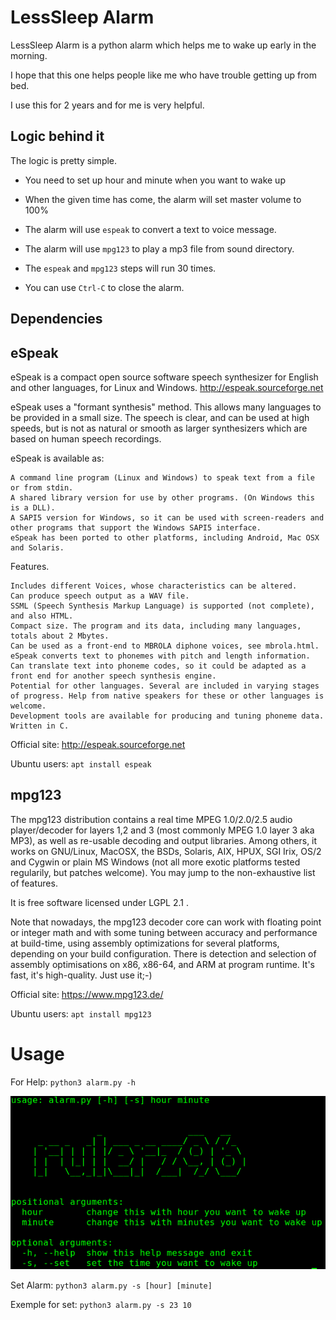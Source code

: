 
# LessSleep Alarm

LessSleep Alarm is a python alarm which helps me to wake up early in the morning.

I hope that this one helps people like me who have trouble getting up from bed.

I use this for 2 years and for me is very helpful.

## Logic behind it

The logic is pretty simple.

 - You need to set up hour and minute when you want to wake up
 
 - When the given time has come, the alarm will set master volume to 100%

 - The alarm will use ```espeak``` to convert a text to voice message.

 - The alarm will use ```mpg123``` to play a mp3 file from sound directory.

 - The ```espeak``` and ```mpg123``` steps will run 30 times.

 - You can use ```Ctrl-C``` to close the alarm.

## Dependencies

## eSpeak

eSpeak is a compact open source software speech synthesizer for English and other languages, for Linux and Windows.   http://espeak.sourceforge.net

eSpeak uses a "formant synthesis" method. This allows many languages to be provided in a small size. The speech is clear, and can be used at high speeds, but is not as natural or smooth as larger synthesizers which are based on human speech recordings.

eSpeak is available as:

    A command line program (Linux and Windows) to speak text from a file or from stdin.
    A shared library version for use by other programs. (On Windows this is a DLL).
    A SAPI5 version for Windows, so it can be used with screen-readers and other programs that support the Windows SAPI5 interface.
    eSpeak has been ported to other platforms, including Android, Mac OSX and Solaris. 

Features.

    Includes different Voices, whose characteristics can be altered.
    Can produce speech output as a WAV file.
    SSML (Speech Synthesis Markup Language) is supported (not complete), and also HTML.
    Compact size. The program and its data, including many languages, totals about 2 Mbytes.
    Can be used as a front-end to MBROLA diphone voices, see mbrola.html. eSpeak converts text to phonemes with pitch and length information.
    Can translate text into phoneme codes, so it could be adapted as a front end for another speech synthesis engine.
    Potential for other languages. Several are included in varying stages of progress. Help from native speakers for these or other languages is welcome.
    Development tools are available for producing and tuning phoneme data.
    Written in C. 

Official site: http://espeak.sourceforge.net

Ubuntu users: ```apt install espeak```

## mpg123

The mpg123 distribution contains a real time MPEG 1.0/2.0/2.5 audio player/decoder for layers 1,2 and 3 (most commonly MPEG 1.0 layer 3 aka MP3), as well as re-usable decoding and output libraries. Among others, it works on GNU/Linux, MacOSX, the BSDs, Solaris, AIX, HPUX, SGI Irix, OS/2 and Cygwin or plain MS Windows (not all more exotic platforms tested regularily, but patches welcome). You may jump to the non-exhaustive list of features.

It is free software licensed under LGPL 2.1 .

Note that nowadays, the mpg123 decoder core can work with floating point or integer math and with some tuning between accuracy and performance at build-time, using assembly optimizations for several platforms, depending on your build configuration. There is detection and selection of assembly optimisations on x86, x86-64, and ARM at program runtime. It's fast, it's high-quality. Just use it;-) 

Official site: https://www.mpg123.de/

Ubuntu users: ```apt install mpg123```

# Usage

For Help: ```python3 alarm.py -h```

![alt text](images/help.png)


Set Alarm: ```python3 alarm.py -s [hour] [minute]```

Exemple for set: ```python3 alarm.py -s 23 10```





